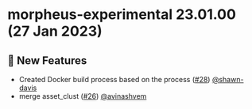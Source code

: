 # morpheus-experimental 23.01.00 (27 Jan 2023)

## 🚀 New Features

- Created Docker build process based on the process ([#28](https://github.com/nv-morpheus/morpheus-experimental/pull/28)) [@shawn-davis](https://github.com/shawn-davis)
- merge asset_clust ([#26](https://github.com/nv-morpheus/morpheus-experimental/pull/26)) [@avinashvem](https://github.com/avinashvem)